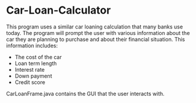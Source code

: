 # Car-Loan-Calculator
This program uses a similar car loaning calculation that many banks use today. The program will prompt the user with various information about the car they are planning to purchase and about their financial situation. This information includes:

- The cost of the car
- Loan term length
- Interest rate
- Down payment
- Credit score

CarLoanFrame.java contains the GUI that the user interacts with.

